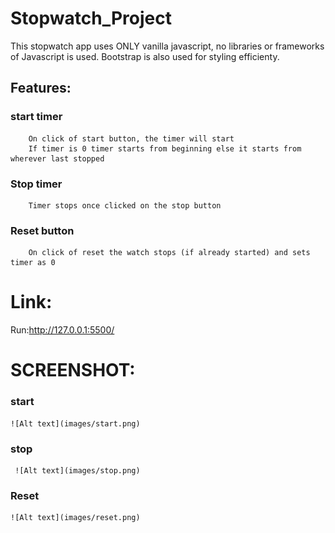 # Stopwatch_Project

This stopwatch app uses ONLY vanilla javascript, no libraries or frameworks of Javascript is used. Bootstrap is also used for styling efficienty.

## Features:
### start timer
        On click of start button, the timer will start
        If timer is 0 timer starts from beginning else it starts from wherever last stopped

### Stop timer
        Timer stops once clicked on the stop button

### Reset button
        On click of reset the watch stops (if already started) and sets timer as 0

# Link:

 Run:http://127.0.0.1:5500/

 # SCREENSHOT:
### start
    ![Alt text](images/start.png)
### stop
     ![Alt text](images/stop.png)  
### Reset
    ![Alt text](images/reset.png)
   

   

                   

          
